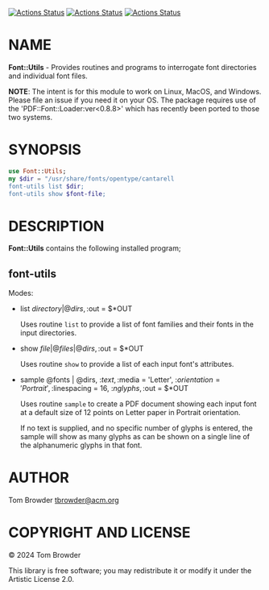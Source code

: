 [![Actions Status](https://github.com/tbrowder/Font-Utils/actions/workflows/linux.yml/badge.svg)](https://github.com/tbrowder/Font-Utils/actions) [![Actions Status](https://github.com/tbrowder/Font-Utils/actions/workflows/macos.yml/badge.svg)](https://github.com/tbrowder/Font-Utils/actions) [![Actions Status](https://github.com/tbrowder/Font-Utils/actions/workflows/windows.yml/badge.svg)](https://github.com/tbrowder/Font-Utils/actions)

NAME
====

**Font::Utils** - Provides routines and programs to interrogate font directories and individual font files. 

**NOTE**: The intent is for this module to work on Linux, MacOS, and Windows. Please file an issue if you need it on your OS. The package requires use of the 'PDF::Font::Loader:ver<0.8.8>' which has recently been ported to those two systems.

SYNOPSIS
========

```raku
use Font::Utils;
my $dir = "/usr/share/fonts/opentype/cantarell
font-utils list $dir;
font-utils show $font-file;
```

DESCRIPTION
===========

**Font::Utils** contains the following installed program;

font-utils
----------

Modes:

  * list $directory | @dirs, :$out = $*OUT

    Uses routine `list` to provide a list of font families and their fonts in the input directories.

  * show $file | @files | @dirs, :$out = $*OUT

    Uses routine `show` to provide a list of each input font's attributes.

  * sample @fonts | @dirs, :$text, :$media = 'Letter', :$orientation = 'Portrait', :$linespacing = 16, :$nglyphs, :$out = $*OUT

    Uses routine `sample` to create a PDF document showing each input font at a default size of 12 points on Letter paper in Portrait orientation.

    If no text is supplied, and no specific number of glyphs is entered, the sample will show as many glyphs as can be shown on a single line of the alphanumeric glyphs in that font.

AUTHOR
======

Tom Browder <tbrowder@acm.org>

COPYRIGHT AND LICENSE
=====================

© 2024 Tom Browder

This library is free software; you may redistribute it or modify it under the Artistic License 2.0.

